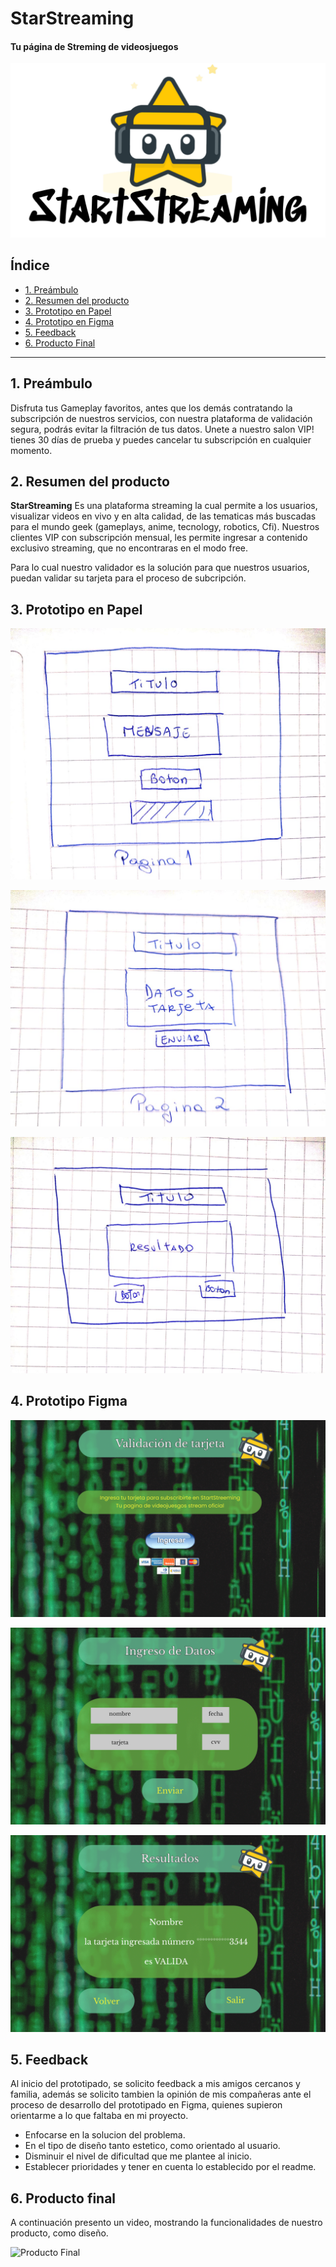 # StarStreaming
#### Tu página de Streming de videosjuegos

![Logo](https://github.com/Caroline-Jeldres/SCL015-card-validation/blob/desarrollo/imgReadme/logo.png?raw=true)

## Índice

* [1. Preámbulo](#1-preámbulo)
* [2. Resumen del producto](#2-resumen-del-producto)
* [3. Prototipo en Papel](#3-prototipo-en-papel)
* [4. Prototipo en Figma](#4-prototipo-en-figma)
* [5. Feedback](#5-feedback)
* [6. Producto Final](#6-producto-final)

***

## 1. Preámbulo

Disfruta tus Gameplay favoritos, antes que los demás contratando la subscripción de nuestros servicios, 
con nuestra plataforma de validación segura, podrás evitar la filtración de tus datos.
Unete a nuestro salon VIP! tienes 30 días de prueba y puedes cancelar tu subscripción en cualquier momento.

## 2. Resumen del producto

**StarStreaming** Es una plataforma streaming la cual permite a los usuarios, visualizar videos en vivo y en alta calidad,
de las tematicas más buscadas para el mundo geek (gameplays, anime, tecnology, robotics, Cfi). Nuestros clientes VIP con subscripción mensual, les permite ingresar a contenido exclusivo streaming, que no encontraras en el modo free.

Para lo cual nuestro validador es la solución para que nuestros usuarios, puedan validar su tarjeta para el proceso de subcripción.

## 3. Prototipo en Papel

![Prototipo Papel 1](https://github.com/Caroline-Jeldres/SCL015-card-validation/blob/desarrollo/imgReadme/prototipo1.jpeg?raw=true)

![Prototipo Papel 2](https://github.com/Caroline-Jeldres/SCL015-card-validation/blob/desarrollo/imgReadme/prototipo2.jpeg?raw=true)

![Prototipo Papel 3](https://github.com/Caroline-Jeldres/SCL015-card-validation/blob/desarrollo/imgReadme/prototipo3.jpeg?raw=true)

## 4. Prototipo Figma 

![Prototipo Figma 1](https://github.com/Caroline-Jeldres/SCL015-card-validation/blob/desarrollo/imgReadme/primeraPagina.png?raw=true)

![Prototipo Figma 2](https://github.com/Caroline-Jeldres/SCL015-card-validation/blob/desarrollo/imgReadme/segundaPagina.png?raw=true)

![Prototipo Figma 3](https://github.com/Caroline-Jeldres/SCL015-card-validation/blob/desarrollo/imgReadme/terceraPagina.png?raw=true)

## 5. Feedback

Al inicio del prototipado, se solicito feedback a mis amigos cercanos y familia, además se solicito tambien la opinión de mis compañeras ante el proceso de desarrollo del prototipado en Figma, quienes supieron orientarme a lo que faltaba en mi proyecto. 

* Enfocarse en la solucion del problema.
* En el tipo de diseño tanto estetico, como orientado al usuario.
* Disminuir el nivel de dificultad que me plantee al inicio.
* Establecer prioridades y tener en cuenta lo establecido por el readme.

## 6. Producto final 

A continuación presento un video, mostrando la funcionalidades de nuestro producto, como diseño.

![Producto Final](https://www.loom.com/share/178c4d9d5c3449b0a0ba5eec4894e901?raw=true)
